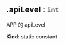 <a name="module_miot/Host.apiLevel"></a>

## .apiLevel : <code>int</code>
APP 的 apiLevel

**Kind**: static constant  

